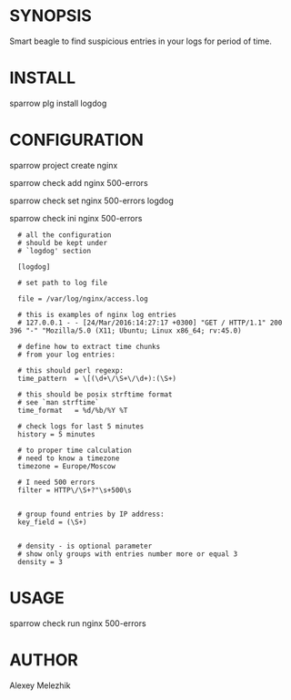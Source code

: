 # SYNOPSIS

Smart beagle to find suspicious entries in your logs for period of time.

# INSTALL

   sparrow plg install logdog

# CONFIGURATION

   sparrow project create nginx

   sparrow check add nginx 500-errors

   sparrow check set nginx 500-errors logdog 

   sparrow check ini nginx 500-errors 

      # all the configuration
      # should be kept under
      # `logdog' section

      [logdog]

      # set path to log file
        
      file = /var/log/nginx/access.log
      
      # this is examples of nginx log entries
      # 127.0.0.1 - - [24/Mar/2016:14:27:17 +0300] "GET / HTTP/1.1" 200 396 "-" "Mozilla/5.0 (X11; Ubuntu; Linux x86_64; rv:45.0)

      # define how to extract time chunks 
      # from your log entries:

      # this should perl regexp:
      time_pattern  = \[(\d+\/\S+\/\d+):(\S+)

      # this should be posix strftime format
      # see `man strftime`
      time_format   = %d/%b/%Y %T

      # check logs for last 5 minutes
      history = 5 minutes

      # to proper time calculation 
      # need to know a timezone
      timezone = Europe/Moscow

      # I need 500 errors
      filter = HTTP\/\S+?"\s+500\s


      # group found entries by IP address:
      key_field = (\S+)


      # density - is optional parameter
      # show only groups with entries number more or equal 3 
      density = 3
    

# USAGE

   sparrow check run nginx 500-errors 

# AUTHOR

Alexey Melezhik
